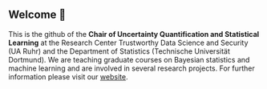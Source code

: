 ## Welcome 👋
This is the github of the **Chair of Uncertainty Quantification and Statistical Learning** at the Research Center Trustworthy Data Science and Security (UA Ruhr) and the Department of Statistics (Technische Universität Dortmund).
We are teaching graduate courses on Bayesian statistics and machine learning and are involved in several research projects. 
For further information please visit our [website](https://rc-trust.ai/klein/).

<!--

**Here are some ideas to get you started:**

🙋‍♀️ A short introduction - what is your organization all about?
🌈 Contribution guidelines - how can the community get involved?
👩‍💻 Useful resources - where can the community find your docs? Is there anything else the community should know?
🍿 Fun facts - what does your team eat for breakfast?
🧙 Remember, you can do mighty things with the power of [Markdown](https://docs.github.com/github/writing-on-github/getting-started-with-writing-and-formatting-on-github/basic-writing-and-formatting-syntax)
-->
